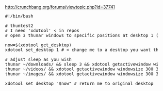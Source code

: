<http://crunchbang.org/forums/viewtopic.php?id=37741>

<pre>#!/bin/bash

# thuntest2
# I need 'xdotool' &lt; in repos
# open 3 thunar windows to specific positions at desktop 1 (they start with 0!)
 
now=$(xdotool get_desktop)
xdotool set_desktop 1 # &lt; change me to a desktop you want thunar windows to open

# adjust sleep as you wish
thunar ~/downloads/ &#038;&#038; sleep 3 &#038;&#038; xdotool getactivewindow windowsize 300 300 windowmove 0 30 
thunar ~/videos/ &#038;&#038; xdotool getactivewindow windowsize 300 300 windowmove 300 30
thunar ~/images/ &#038;&#038; xdotool getactivewindow windowsize 300 300 windowmove 600 30

xdotool set_desktop "$now" # return me to original desktop</pre>